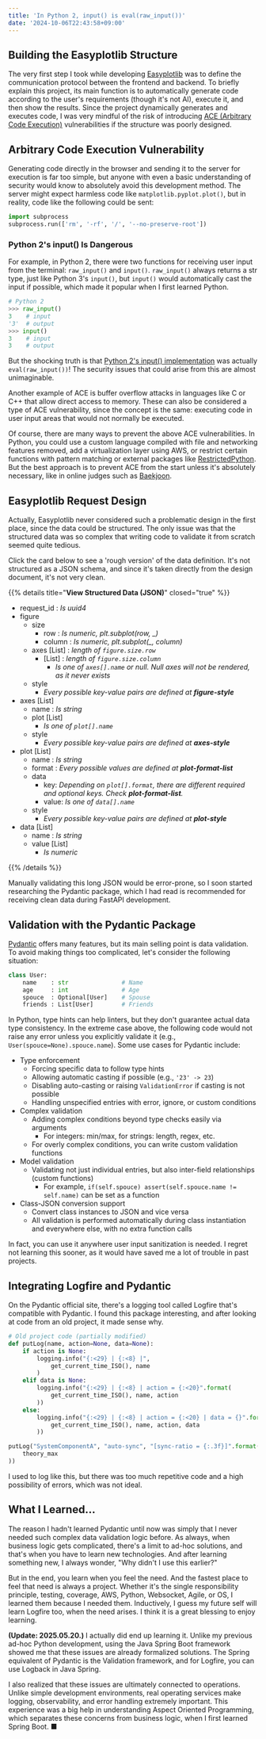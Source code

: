 ```yaml
---
title: 'In Python 2, input() is eval(raw_input())'
date: '2024-10-06T22:43:58+09:00'
---
```


## Building the Easyplotlib Structure

The very first step I took while developing [Easyplotlib](../../project/easyplotlib) was to define the communication protocol between the frontend and backend. To briefly explain this project, its main function is to automatically generate code according to the user's requirements (though it's not AI), execute it, and then show the results. Since the project dynamically generates and executes code, I was very mindful of the risk of introducing [ACE (Arbitrary Code Execution)](https://www.okta.com/identity-101/arbitrary-code-execution/) vulnerabilities if the structure was poorly designed.

## Arbitrary Code Execution Vulnerability

Generating code directly in the browser and sending it to the server for execution is far too simple, but anyone with even a basic understanding of security would know to absolutely avoid this development method. The server might expect harmless code like `matplotlib.pyplot.plot()`, but in reality, code like the following could be sent:

```python
import subprocess
subprocess.run(['rm', '-rf', '/', '--no-preserve-root'])
```

### Python 2's input() Is Dangerous

For example, in Python 2, there were two functions for receiving user input from the terminal: `raw_input()` and `input()`. `raw_input()` always returns a str type, just like Python 3's `input()`, but `input()` would automatically cast the input if possible, which made it popular when I first learned Python.

```python
# Python 2
>>> raw_input()
3    # input
'3'  # output
>>> input()
3    # input
3    # output
```

But the shocking truth is that [Python 2's input() implementation](https://python.readthedocs.io/en/v2.7.2/library/functions.html#input) was actually `eval(raw_input())`! The security issues that could arise from this are almost unimaginable.

Another example of ACE is buffer overflow attacks in languages like C or C++ that allow direct access to memory. These can also be considered a type of ACE vulnerability, since the concept is the same: executing code in user input areas that would not normally be executed.

Of course, there are many ways to prevent the above ACE vulnerabilities. In Python, you could use a custom language compiled with file and networking features removed, add a virtualization layer using AWS, or restrict certain functions with pattern matching or external packages like [RestrictedPython](https://github.com/zopefoundation/RestrictedPython). But the best approach is to prevent ACE from the start unless it's absolutely necessary, like in online judges such as [Baekjoon](https://www.acmicpc.net/).

## Easyplotlib Request Design

Actually, Easyplotlib never considered such a problematic design in the first place, since the data could be structured. The only issue was that the structured data was so complex that writing code to validate it from scratch seemed quite tedious.

Click the card below to see a 'rough version' of the data definition. It's not structured as a JSON schema, and since it's taken directly from the design document, it's not very clean.

{{% details title="**View Structured Data (JSON)**" closed="true" %}}

* request_id : *Is uuid4*
* figure
    * size
        * row : *Is numeric, plt.subplot(row, _)*
        * column : *Is numeric, plt.subplot(_, column)*
    * axes [List] : *length of `figure.size.row`*
        * [List] : *length of `figure.size.column`*
            * *Is one of `axes[].name` or null. Null axes will not be rendered, as it never exists*
    * style
        * *Every possible key-value pairs are defined at __figure-style__*
* axes [List]
    * name : *Is string*
    * plot [List]
        * *Is one of `plot[].name`*
    * style
        * *Every possible key-value pairs are defined at __axes-style__*
* plot [List]
    * name : *Is string*
    * format : *Every possible values are defined at __plot-format-list__*
    * data
        * key: *Depending on `plot[].format`, there are different required and optional keys. Check __plot-format-list__.*
        * value: *Is one of `data[].name`*
    * style
        * *Every possible key-value pairs are defined at __plot-style__*
* data [List]
    * name : *Is string*
    * value [List]
        * *Is numeric*

{{% /details %}}

Manually validating this long JSON would be error-prone, so I soon started researching the Pydantic package, which I had read is recommended for receiving clean data during FastAPI development.

## Validation with the Pydantic Package

[Pydantic](https://docs.pydantic.dev/latest/) offers many features, but its main selling point is data validation. To avoid making things too complicated, let's consider the following situation:

```python
class User:
    name    : str               # Name
    age     : int               # Age
    spouce  : Optional[User]    # Spouse
    friends : List[User]        # Friends
```

In Python, type hints can help linters, but they don't guarantee actual data type consistency. In the extreme case above, the following code would not raise any error unless you explicitly validate it (e.g., `User(spouce=None).spouce.name`). Some use cases for Pydantic include:

* Type enforcement
    * Forcing specific data to follow type hints
    * Allowing automatic casting if possible (e.g., `'23' -> 23`)
    * Disabling auto-casting or raising `ValidationError` if casting is not possible
    * Handling unspecified entries with error, ignore, or custom conditions
* Complex validation
    * Adding complex conditions beyond type checks easily via arguments
        * For integers: min/max, for strings: length, regex, etc.
    * For overly complex conditions, you can write custom validation functions
* Model validation
    * Validating not just individual entries, but also inter-field relationships (custom functions)
        * For example, `if(self.spouce) assert(self.spouce.name != self.name)` can be set as a function
* Class-JSON conversion support
    * Convert class instances to JSON and vice versa
    * All validation is performed automatically during class instantiation and everywhere else, with no extra function calls

In fact, you can use it anywhere user input sanitization is needed. I regret not learning this sooner, as it would have saved me a lot of trouble in past projects.

## Integrating Logfire and Pydantic

On the Pydantic official site, there's a logging tool called Logfire that's compatible with Pydantic. I found this package interesting, and after looking at code from an old project, it made sense why.

```python
# Old project code (partially modified)
def putLog(name, action=None, data=None):
    if action is None:
        logging.info("{:<29} | {:<8} |",
            get_current_time_ISO(), name
        )
    elif data is None:
        logging.info("{:<29} | {:<8} | action = {:<20}".format(
            get_current_time_ISO(), name, action
        ))
    else:
        logging.info("{:<29} | {:<8} | action = {:<20} | data = {}".format(
            get_current_time_ISO(), name, action, data
        ))

putLog("SystemComponentA", "auto-sync", "[sync-ratio = {:.3f}]".format(
    theory_max
))
```

I used to log like this, but there was too much repetitive code and a high possibility of errors, which was not ideal.

## What I Learned...

The reason I hadn't learned Pydantic until now was simply that I never needed such complex data validation logic before. As always, when business logic gets complicated, there's a limit to ad-hoc solutions, and that's when you have to learn new technologies. And after learning something new, I always wonder, "Why didn't I use this earlier?"

But in the end, you learn when you feel the need. And the fastest place to feel that need is always a project. Whether it's the single responsibility principle, testing, coverage, AWS, Python, Websocket, Agile, or OS, I learned them because I needed them. Inductively, I guess my future self will learn Logfire too, when the need arises. I think it is a great blessing to enjoy learning.

**(Update: 2025.05.20.)** I actually did end up learning it. Unlike my previous ad-hoc Python development, using the Java Spring Boot framework showed me that these issues are already formalized solutions. The Spring equivalent of Pydantic is the Validation framework, and for Logfire, you can use Logback in Java Spring.

I also realized that these issues are ultimately connected to operations. Unlike simple development environments, real operating services make logging, observability, and error handling extremely important. This experience was a big help in understanding Aspect Oriented Programming, which separates these concerns from business logic, when I first learned Spring Boot. ■
